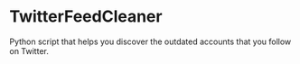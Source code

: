 # TwitterFeedCleaner
Python script that helps you discover the outdated accounts that you follow on Twitter.
